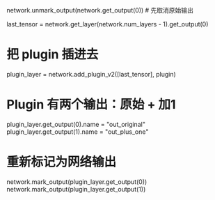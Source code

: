 network.unmark_output(network.get_output(0))  # 先取消原始输出

last_tensor = network.get_layer(network.num_layers - 1).get_output(0)

# 把 plugin 插进去
plugin_layer = network.add_plugin_v2([last_tensor], plugin)

# Plugin 有两个输出：原始 + 加1
plugin_layer.get_output(0).name = "out_original"
plugin_layer.get_output(1).name = "out_plus_one"

# 重新标记为网络输出
network.mark_output(plugin_layer.get_output(0))
network.mark_output(plugin_layer.get_output(1))
